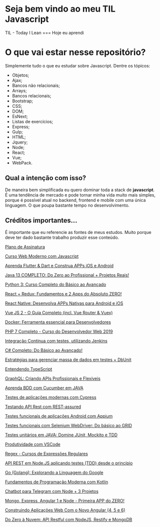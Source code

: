 # Seja bem vindo ao meu TIL Javascript

TIL - Today I Lean === Hoje eu aprendi

# O que vai estar nesse repositório?

Simplemente tudo o que eu estudar sobre Javascript. Dentre os tópicos:

- Objetos;
- Ajax;
- Bancos não relacionais;
- Arrays;
- Bancos relacionais;
- Bootstrap;
- CSS;
- DOM;
- EsNext;
- Listas de exercícios;
- Express;
- Gulp;
- HTML;
- Jquery;
- Node;
- React;
- Vue;
- WebPack.

## Qual a intenção com isso?

De maneira bem simplificada eu quero dominar toda a stack de **javascript**. É uma tendência de mercado e pode tornar minha vida muito mais simples, porque é possível atual no backend, frontend e mobile com uma única linguagem. O que poupa bastante tempo no desenvolvimento.

## Créditos importantes...

É importante que eu referencie as fontes de meus estudos. Muito porque deve ter dado bastante trabalho produzir esse conteúdo.

[Plano de Assinatura](https://www.cod3r.com.br/bundles/plano-de-assinatura?ref=5b9a95)

[Curso Web Moderno com Javascript](https://www.cod3r.com.br/courses/web-moderno?ref=5b9a95)

[Aprenda Flutter & Dart e Construa APPs iOS e Android](https://bit.ly/2xcq1GT)

[Java 13 COMPLETO: Do Zero ao Profissional + Projetos Reais!](https://www.cod3r.com.br/courses/java-13-completo-do-zero-ao-profissional-projetos-reais?ref=5b9a95)

[Python 3: Curso Completo do Básico ao Avançado](https://www.cod3r.com.br/courses/python3?ref=5b9a95)

[React + Redux: Fundamentos e 2 Apps do Absoluto ZERO!](https://www.cod3r.com.br/courses/react-redux-fundamentos-e-2-apps-do-absoluto-zero?ref=5b9a95)

[React Native: Desenvolva APPs Nativas para Android e iOS](https://www.cod3r.com.br/courses/reactnative?ref=5b9a95)

[Vue JS 2 - O Guia Completo (incl. Vue Router & Vuex)](https://www.cod3r.com.br/courses/vue?ref=5b9a95)

[Docker: Ferramenta essencial para Desenvolvedores](https://www.cod3r.com.br/courses/docker?ref=5b9a95)

[PHP 7 Completo - Curso do Desenvolvedor Web 2019](https://www.cod3r.com.br/courses/php?ref=5b9a95)

[Integração Contínua com testes, utilizando Jenkins](https://www.cod3r.com.br/courses/integracao-continua-com-testes-utilizando-jenkins?ref=5b9a95)

[C# Completo: Do Básico ao Avançado!](https://www.cod3r.com.br/courses/c-completo-do-basico-ao-avancado?ref=5b9a95)

[Estratégias para gerenciar massa de dados em testes + DbUnit](https://www.cod3r.com.br/courses/estrategias-para-gerenciar-massa-de-dados-em-testes-dbunit?ref=5b9a95)

[Entendendo TypeScript](https://www.cod3r.com.br/courses/entendendo-typescript?ref=5b9a95)

[GraphQL: Criando APIs Profissionais e Flexíveis](https://www.cod3r.com.br/courses/graphql-criando-apis-profissionais-e-flexiveis?ref=5b9a95)

[Aprenda BDD com Cucumber em JAVA](https://www.cod3r.com.br/courses/aprenda-bdd-com-cucumber-em-java?ref=5b9a95)

[Testes de aplicações modernas com Cypress](https://www.cod3r.com.br/courses/testes-de-aplicacoes-modernas-com-cypress?ref=5b9a95)

[Testando API Rest com REST-assured](https://www.cod3r.com.br/courses/rest-assured?ref=5b9a95)

[Testes funcionais de aplicações Android com Appium](https://www.cod3r.com.br/courses/testes-funcionais-com-appium?ref=5b9a95)

[Testes funcionais com Selenium WebDriver: Do básico ao GRID](https://www.cod3r.com.br/courses/selenium-webdriver?ref=5b9a95)

[Testes unitários em JAVA: Domine JUnit, Mockito e TDD](https://www.cod3r.com.br/courses/testes-unitarios-em-java?ref=5b9a95)

[Produtividade com VSCode](https://www.cod3r.com.br/courses/produtividade-vscode?ref=5b9a95)

[Regex - Cursos de Expressões Regulares](https://www.cod3r.com.br/courses/regex-cursos-de-expressoes-regulares?ref=5b9a95)

[API REST em Node.JS aplicando testes (TDD) desde o princípio](https://www.cod3r.com.br/courses/api-rest--node-js-tdd?ref=5b9a95)

[Go (Golang): Explorando a Linguagem do Google](https://www.cod3r.com.br/courses/go-golang-explorando-a-linguagem-do-google?ref=5b9a95)

[Fundamentos de Programação Moderna com Kotlin](https://www.cod3r.com.br/courses/fundamentos-de-programacao-moderna-com-kotlin?ref=5b9a95)

[Chatbot para Telegram com Node + 3 Projetos](https://www.cod3r.com.br/courses/chatbot-para-telegram-com-node-3-projetos?ref=5b9a95)

[Mongo, Express, Angular 1 e Node - Primeira APP do ZERO!](https://www.cod3r.com.br/courses/mongo-express-angular-1-e-node-primeira-app-do-zero?ref=5b9a95)

[Construindo Aplicações Web Com o Novo Angular (4, 5 e 6)](https://www.cod3r.com.br/courses/construindo-aplicacoes-web-com-o-novo-angular-4-5-e-6?ref=5b9a95)

[Do Zero à Nuvem: API Restful com NodeJS, Restify e MongoDB](https://www.cod3r.com.br/courses/do-zero-a-nuvem-api-restful-com-nodejs-restify-e-mongodb?ref=5b9a95)
